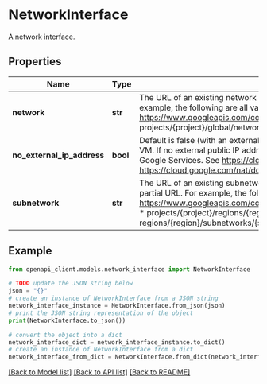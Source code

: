 # NetworkInterface

A network interface.

## Properties

Name | Type | Description | Notes
------------ | ------------- | ------------- | -------------
**network** | **str** | The URL of an existing network resource. You can specify the network as a full or partial URL. For example, the following are all valid URLs: * https://www.googleapis.com/compute/v1/projects/{project}/global/networks/{network} * projects/{project}/global/networks/{network} * global/networks/{network} | [optional] 
**no_external_ip_address** | **bool** | Default is false (with an external IP address). Required if no external public IP address is attached to the VM. If no external public IP address, additional configuration is required to allow the VM to access Google Services. See https://cloud.google.com/vpc/docs/configure-private-google-access and https://cloud.google.com/nat/docs/gce-example#create-nat for more information. | [optional] 
**subnetwork** | **str** | The URL of an existing subnetwork resource in the network. You can specify the subnetwork as a full or partial URL. For example, the following are all valid URLs: * https://www.googleapis.com/compute/v1/projects/{project}/regions/{region}/subnetworks/{subnetwork} * projects/{project}/regions/{region}/subnetworks/{subnetwork} * regions/{region}/subnetworks/{subnetwork} | [optional] 

## Example

```python
from openapi_client.models.network_interface import NetworkInterface

# TODO update the JSON string below
json = "{}"
# create an instance of NetworkInterface from a JSON string
network_interface_instance = NetworkInterface.from_json(json)
# print the JSON string representation of the object
print(NetworkInterface.to_json())

# convert the object into a dict
network_interface_dict = network_interface_instance.to_dict()
# create an instance of NetworkInterface from a dict
network_interface_from_dict = NetworkInterface.from_dict(network_interface_dict)
```
[[Back to Model list]](../README.md#documentation-for-models) [[Back to API list]](../README.md#documentation-for-api-endpoints) [[Back to README]](../README.md)


